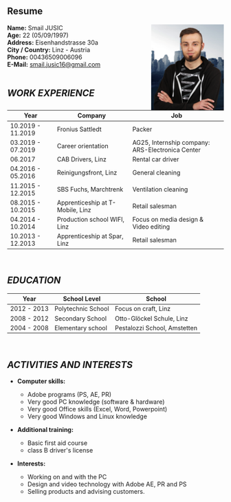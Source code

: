 ## Resume
<img align="right" height="200" src="img/me.png">

__Name:__ Smail JUSIC </br>
__Age:__ 22 (05/09/1997)</br>
__Address:__ Eisenhandstrasse 30a</br>
__City / Country:__ Linz - Austria</br>
__Phone:__ 00436509006096</br>
__E-Mail:__ smail.jusic16@gmail.com
</br>
</br>

## *WORK EXPERIENCE*
Year | Company | Job
-|-|-
10.2019 - 11.2019 | Fronius Sattledt | Packer
03.2019 - 07.2019 | Career orientation | AG25, Internship company: ARS-Electronica Center 
06.2017 | CAB Drivers, Linz | Rental car driver
04.2016 - 05.2016 | Reinigungsfront, Linz | General cleaning
11.2015 - 12.2015 | SBS Fuchs, Marchtrenk | Ventilation cleaning
08.2015 - 10.2015 | Apprenticeship at T-Mobile, Linz | Retail salesman
04.2014 - 10.2014 | Production school WIFI, Linz | Focus on media design & Video editing
10.2013 - 12.2013 | Apprenticeship at Spar, Linz | Retail salesman
</br>

## *EDUCATION*
Year | School Level | School
-|-|-
2012 - 2013 | Polytechnic School | Focus on craft, Linz
2008 - 2012 | Secondary School | Otto-Glöckel Schule, Linz
2004 - 2008 | Elementary school | Pestalozzi School, Amstetten
</br>

## *ACTIVITIES AND INTERESTS*
* __Computer skills:__     
  * Adobe programs (PS, AE, PR)
  * Very good PC knowledge (software & hardware)
  * Very good Office skills (Excel, Word, Powerpoint)
  * Very good Windows and Linux knowledge

* __Additional training:__ 
  * Basic first aid course
  * class B driver's license

* __Interests:__ 
  * Working on and with the PC 
  * Design and video technology with Adobe AE, PR and PS
  * Selling products and advising customers.

